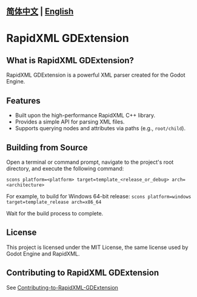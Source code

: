 ## [简体中文](README_zh_CN.md) | [English](README.md)

# RapidXML GDExtension

## What is RapidXML GDExtension?
RapidXML GDExtension is a powerful XML parser created for the Godot Engine.

## Features
- Built upon the high-performance RapidXML C++ library.
- Provides a simple API for parsing XML files.
- Supports querying nodes and attributes via paths (e.g., `root/child`).

## Building from Source
Open a terminal or command prompt, navigate to the project's root directory, and execute the following command:

`scons platform=<platform> target=template_<release_or_debug> arch=<architecture>`

For example, to build for Windows 64-bit release:
`scons platform=windows target=template_release arch=x86_64`

Wait for the build process to complete.

## License
This project is licensed under the MIT License, the same license used by Godot Engine and RapidXML.

## Contributing to RapidXML GDExtension
See [Contributing-to-RapidXML-GDExtension](https://github.com/AdvanceControl/RapidXML-GDExtension/wiki/Contributing-to-RapidXML-GDExtension)